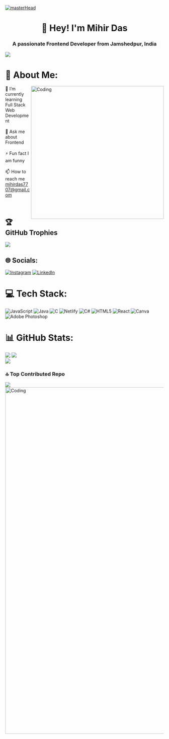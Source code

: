 [![masterHead](https://camo.githubusercontent.com/0bc88fe1a37c792f8a62e1b770b0b39e886405c1043d59a43fd0a7c27c2688b2/68747470733a2f2f692e696d6775722e636f6d2f315a76566b44632e676966)](https://visitcount.itsvg.in)

<h1 align="center">👋 Hey! I'm Mihir Das</h1>

<h3 align="center">A passionate Frontend Developer from Jamshedpur, India</h3>

[![](https://visitcount.itsvg.in/api?id=mihirdas77&icon=0&color=0)](https://visitcount.itsvg.in)

# 💫 About Me:

<img align="right" alt="Coding" width="422" src="https://steamuserimages-a.akamaihd.net/ugc/94976727961336051/0807F669892C401BA9C1570B4C71CEAD8B20C116/?imw=5000&imh=5000&ima=fit&impolicy=Letterbox&imcolor=%23000000&letterbox=false">
 🌱 I’m currently learning Full Stack Web Development <br><br>💬 Ask me about Frontend <br><br>⚡ Fun fact I am  funny<br><br> 📫 How to reach me <a href="rishavchanda0@gmail.com">mihirdas7707@gmail.com</a> <br><br><br>

## 🏆 GitHub Trophies
![](https://github-profile-trophy.vercel.app/?username=mihirdas77&theme=radical&no-frame=false&no-bg=false&margin-w=4)


## 🌐 Socials:
[![Instagram](https://img.shields.io/badge/Instagram-%23E4405F.svg?logo=Instagram&logoColor=white)](https://instagram.com/https://www.instagram.com/___itzz_mihir___/) [![LinkedIn](https://img.shields.io/badge/LinkedIn-%230077B5.svg?logo=linkedin&logoColor=white)](https://linkedin.com/in/https://www.linkedin.com/in/mihir-das/) 

# 💻 Tech Stack:
![JavaScript](https://img.shields.io/badge/javascript-%23323330.svg?style=for-the-badge&logo=javascript&logoColor=%23F7DF1E) ![Java](https://img.shields.io/badge/java-%23ED8B00.svg?style=for-the-badge&logo=openjdk&logoColor=white) ![C](https://img.shields.io/badge/c-%2300599C.svg?style=for-the-badge&logo=c&logoColor=white) ![Netlify](https://img.shields.io/badge/netlify-%23000000.svg?style=for-the-badge&logo=netlify&logoColor=#00C7B7) ![C#](https://img.shields.io/badge/c%23-%23239120.svg?style=for-the-badge&logo=csharp&logoColor=white) ![HTML5](https://img.shields.io/badge/html5-%23E34F26.svg?style=for-the-badge&logo=html5&logoColor=white) ![React](https://img.shields.io/badge/react-%2320232a.svg?style=for-the-badge&logo=react&logoColor=%2361DAFB) ![Canva](https://img.shields.io/badge/Canva-%2300C4CC.svg?style=for-the-badge&logo=Canva&logoColor=white) ![Adobe Photoshop](https://img.shields.io/badge/adobe%20photoshop-%2331A8FF.svg?style=for-the-badge&logo=adobe%20photoshop&logoColor=white)
# 📊 GitHub Stats:
![](https://github-readme-stats.vercel.app/api?username=mihirdas77&theme=radical&hide_border=false&include_all_commits=false&count_private=true)
![](https://github-readme-stats.vercel.app/api/top-langs/?username=mihirdas77&theme=radical&hide_border=false&include_all_commits=false&count_private=true&layout=compact)<br/>
![](https://github-readme-streak-stats.herokuapp.com/?user=mihirdas77&theme=radical&hide_border=false)

### 🔝 Top Contributed Repo
![](https://github-contributor-stats.vercel.app/api?username=mihirdas77&limit=5&theme=dark&combine_all_yearly_contributions=true)
<img align="right" alt="Coding" width="1100" src="https://raw.githubusercontent.com/Trilokia/Trilokia/379277808c61ef204768a61bbc5d25bc7798ccf1/bottom_header.svg">



<!-- Proudly created with GPRM ( https://gprm.itsvg.in ) -->
